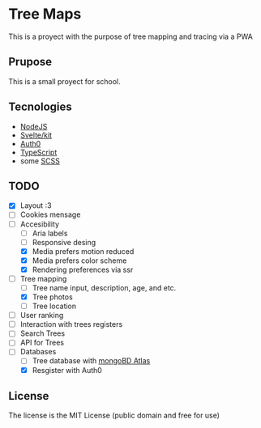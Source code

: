 # Tree Maps

This is a proyect with the purpose of tree mapping and tracing via a PWA

## Prupose

This is a small proyect for school.

## Tecnologies

-   [NodeJS](https://nodejs.org)
-   [Svelte/kit](https://kit.svelte.dev)
-   [Auth0](https://auth0.com)
-   [TypeScript](https://typescriptlang.org)
-   some [SCSS](https://sass-lang.com)
<!--
-   MongoDB
-   GraphQL -->

## TODO

-   [x] Layout :3
-   [ ] Cookies mensage
-   [ ] Accesibility
    -   [ ] Aria labels
    -   [ ] Responsive desing
    -   [x] Media prefers motion reduced
    -   [x] Media prefers color scheme
    -   [x] Rendering preferences via ssr
-   [ ] Tree mapping
    -   [ ] Tree name input, description, age, and etc.
    -   [x] Tree photos
    -   [ ] Tree location
-   [ ] User ranking
-   [ ] Interaction with trees registers
-   [ ] Search Trees
-   [ ] API for Trees
-   [ ] Databases
    -   [ ] Tree database with [mongoBD Atlas](https://mongodb.com/atlas/database)
    -   [x] Resgister with Auth0

## License

The license is the MIT License (public domain and free for use)
